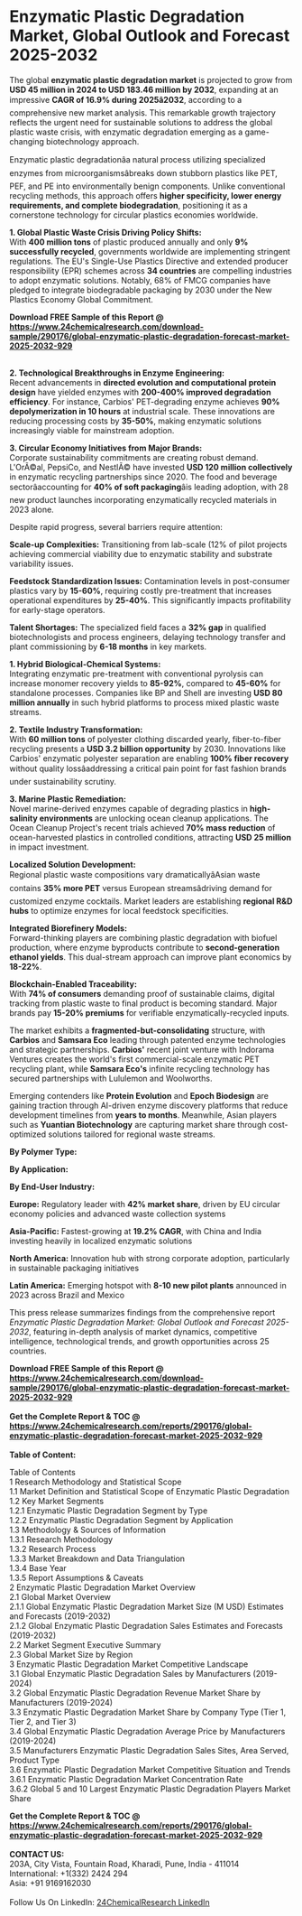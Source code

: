 <h1>Enzymatic Plastic Degradation Market, Global Outlook and Forecast 2025-2032</h1><p>The global <strong>enzymatic plastic degradation market</strong> is projected to grow from <strong>USD 45 million in 2024 to USD 183.46 million by 2032</strong>, expanding at an impressive <strong>CAGR of 16.9% during 2025â2032</strong>, according to a comprehensive new market analysis. This remarkable growth trajectory reflects the urgent need for sustainable solutions to address the global plastic waste crisis, with enzymatic degradation emerging as a game-changing biotechnology approach.</p><p>Enzymatic plastic degradationâa natural process utilizing specialized enzymes from microorganismsâbreaks down stubborn plastics like PET, PEF, and PE into environmentally benign components. Unlike conventional recycling methods, this approach offers <strong>higher specificity, lower energy requirements, and complete biodegradation</strong>, positioning it as a cornerstone technology for circular plastics economies worldwide.</p><p><strong>1. Global Plastic Waste Crisis Driving Policy Shifts:</strong><br>
With <strong>400 million tons</strong> of plastic produced annually and only <strong>9% successfully recycled</strong>, governments worldwide are implementing stringent regulations. The EU's Single-Use Plastics Directive and extended producer responsibility (EPR) schemes across <strong>34 countries</strong> are compelling industries to adopt enzymatic solutions. Notably, 68% of FMCG companies have pledged to integrate biodegradable packaging by 2030 under the New Plastics Economy Global Commitment.</p><div><b>Download FREE Sample of this Report @ 
            <a href="https://www.24chemicalresearch.com/download-sample/290176/global-enzymatic-plastic-degradation-forecast-market-2025-2032-929">
            https://www.24chemicalresearch.com/download-sample/290176/global-enzymatic-plastic-degradation-forecast-market-2025-2032-929</a></b></div><br><p><strong>2. Technological Breakthroughs in Enzyme Engineering:</strong><br>
Recent advancements in <strong>directed evolution and computational protein design</strong> have yielded enzymes with <strong>200-400% improved degradation efficiency</strong>. For instance, Carbios' PET-degrading enzyme achieves <strong>90% depolymerization in 10 hours</strong> at industrial scale. These innovations are reducing processing costs by <strong>35-50%</strong>, making enzymatic solutions increasingly viable for mainstream adoption.</p><p><strong>3. Circular Economy Initiatives from Major Brands:</strong><br>
Corporate sustainability commitments are creating robust demand. L'OrÃ©al, PepsiCo, and NestlÃ© have invested <strong>USD 120 million collectively</strong> in enzymatic recycling partnerships since 2020. The food and beverage sectorâaccounting for <strong>40% of soft packaging</strong>âis leading adoption, with 28 new product launches incorporating enzymatically recycled materials in 2023 alone.</p><p>Despite rapid progress, several barriers require attention:</p><p><strong>Scale-up Complexities:</strong> Transitioning from lab-scale (12% of pilot projects achieving commercial viability due to enzymatic stability and substrate variability issues.</p><p><strong>Feedstock Standardization Issues:</strong> Contamination levels in post-consumer plastics vary by <strong>15-60%</strong>, requiring costly pre-treatment that increases operational expenditures by <strong>25-40%</strong>. This significantly impacts profitability for early-stage operators.</p><p><strong>Talent Shortages:</strong> The specialized field faces a <strong>32% gap</strong> in qualified biotechnologists and process engineers, delaying technology transfer and plant commissioning by <strong>6-18 months</strong> in key markets.</p><p><strong>1. Hybrid Biological-Chemical Systems:</strong><br>
Integrating enzymatic pre-treatment with conventional pyrolysis can increase monomer recovery yields to <strong>85-92%</strong>, compared to <strong>45-60%</strong> for standalone processes. Companies like BP and Shell are investing <strong>USD 80 million annually</strong> in such hybrid platforms to process mixed plastic waste streams.</p><p><strong>2. Textile Industry Transformation:</strong><br>
With <strong>60 million tons</strong> of polyester clothing discarded yearly, fiber-to-fiber recycling presents a <strong>USD 3.2 billion opportunity</strong> by 2030. Innovations like Carbios' enzymatic polyester separation are enabling <strong>100% fiber recovery</strong> without quality lossâaddressing a critical pain point for fast fashion brands under sustainability scrutiny.</p><p><strong>3. Marine Plastic Remediation:</strong><br>
Novel marine-derived enzymes capable of degrading plastics in <strong>high-salinity environments</strong> are unlocking ocean cleanup applications. The Ocean Cleanup Project's recent trials achieved <strong>70% mass reduction</strong> of ocean-harvested plastics in controlled conditions, attracting <strong>USD 25 million</strong> in impact investment.</p><p><strong>Localized Solution Development:</strong><br>
	Regional plastic waste compositions vary dramaticallyâAsian waste contains <strong>35% more PET</strong> versus European streamsâdriving demand for customized enzyme cocktails. Market leaders are establishing <strong>regional R&amp;D hubs</strong> to optimize enzymes for local feedstock specificities.</p><p><strong>Integrated Biorefinery Models:</strong><br>
	Forward-thinking players are combining plastic degradation with biofuel production, where enzyme byproducts contribute to <strong>second-generation ethanol yields</strong>. This dual-stream approach can improve plant economics by <strong>18-22%</strong>.</p><p><strong>Blockchain-Enabled Traceability:</strong><br>
	With <strong>74% of consumers</strong> demanding proof of sustainable claims, digital tracking from plastic waste to final product is becoming standard. Major brands pay <strong>15-20% premiums</strong> for verifiable enzymatically-recycled inputs.</p><p>The market exhibits a <strong>fragmented-but-consolidating</strong> structure, with <strong>Carbios</strong> and <strong>Samsara Eco</strong> leading through patented enzyme technologies and strategic partnerships. <strong>Carbios'</strong> recent joint venture with Indorama Ventures creates the world's first commercial-scale enzymatic PET recycling plant, while <strong>Samsara Eco's</strong> infinite recycling technology has secured partnerships with Lululemon and Woolworths.</p><p>Emerging contenders like <strong>Protein Evolution</strong> and <strong>Epoch Biodesign</strong> are gaining traction through AI-driven enzyme discovery platforms that reduce development timelines from <strong>years to months</strong>. Meanwhile, Asian players such as <strong>Yuantian Biotechnology</strong> are capturing market share through cost-optimized solutions tailored for regional waste streams.</p><p><strong>By Polymer Type:</strong></p><p><strong>By Application:</strong></p><p><strong>By End-User Industry:</strong></p><p><strong>Europe:</strong> Regulatory leader with <strong>42% market share</strong>, driven by EU circular economy policies and advanced waste collection systems</p><p><strong>Asia-Pacific:</strong> Fastest-growing at <strong>19.2% CAGR</strong>, with China and India investing heavily in localized enzymatic solutions</p><p><strong>North America:</strong> Innovation hub with strong corporate adoption, particularly in sustainable packaging initiatives</p><p><strong>Latin America:</strong> Emerging hotspot with <strong>8-10 new pilot plants</strong> announced in 2023 across Brazil and Mexico</p><p>This press release summarizes findings from the comprehensive report <em>Enzymatic Plastic Degradation Market: Global Outlook and Forecast 2025-2032</em>, featuring in-depth analysis of market dynamics, competitive intelligence, technological trends, and growth opportunities across 25 countries.</p><div><b>Download FREE Sample of this Report @ 
            <a href="https://www.24chemicalresearch.com/download-sample/290176/global-enzymatic-plastic-degradation-forecast-market-2025-2032-929">
            https://www.24chemicalresearch.com/download-sample/290176/global-enzymatic-plastic-degradation-forecast-market-2025-2032-929</a></b></div><br><div><b>Get the Complete Report & TOC @ 
            <a href="https://www.24chemicalresearch.com/reports/290176/global-enzymatic-plastic-degradation-forecast-market-2025-2032-929">
            https://www.24chemicalresearch.com/reports/290176/global-enzymatic-plastic-degradation-forecast-market-2025-2032-929</a></b></div><br>
            <b>Table of Content:</b><p>Table of Contents<br />
1 Research Methodology and Statistical Scope<br />
1.1 Market Definition and Statistical Scope of Enzymatic Plastic Degradation<br />
1.2 Key Market Segments<br />
1.2.1 Enzymatic Plastic Degradation Segment by Type<br />
1.2.2 Enzymatic Plastic Degradation Segment by Application<br />
1.3 Methodology & Sources of Information<br />
1.3.1 Research Methodology<br />
1.3.2 Research Process<br />
1.3.3 Market Breakdown and Data Triangulation<br />
1.3.4 Base Year<br />
1.3.5 Report Assumptions & Caveats<br />
2 Enzymatic Plastic Degradation Market Overview<br />
2.1 Global Market Overview<br />
2.1.1 Global Enzymatic Plastic Degradation Market Size (M USD) Estimates and Forecasts (2019-2032)<br />
2.1.2 Global Enzymatic Plastic Degradation Sales Estimates and Forecasts (2019-2032)<br />
2.2 Market Segment Executive Summary<br />
2.3 Global Market Size by Region<br />
3 Enzymatic Plastic Degradation Market Competitive Landscape<br />
3.1 Global Enzymatic Plastic Degradation Sales by Manufacturers (2019-2024)<br />
3.2 Global Enzymatic Plastic Degradation Revenue Market Share by Manufacturers (2019-2024)<br />
3.3 Enzymatic Plastic Degradation Market Share by Company Type (Tier 1, Tier 2, and Tier 3)<br />
3.4 Global Enzymatic Plastic Degradation Average Price by Manufacturers (2019-2024)<br />
3.5 Manufacturers Enzymatic Plastic Degradation Sales Sites, Area Served, Product Type<br />
3.6 Enzymatic Plastic Degradation Market Competitive Situation and Trends<br />
3.6.1 Enzymatic Plastic Degradation Market Concentration Rate<br />
3.6.2 Global 5 and 10 Largest Enzymatic Plastic Degradation Players Market Share </p><div><b>Get the Complete Report & TOC @ 
            <a href="https://www.24chemicalresearch.com/reports/290176/global-enzymatic-plastic-degradation-forecast-market-2025-2032-929">
            https://www.24chemicalresearch.com/reports/290176/global-enzymatic-plastic-degradation-forecast-market-2025-2032-929</a></b></div><br><b>CONTACT US:</b><br>
            203A, City Vista, Fountain Road, Kharadi, Pune, India - 411014<br>
            International: +1(332) 2424 294<br>
            Asia: +91 9169162030 <br><br>
            Follow Us On LinkedIn: <a href="https://www.linkedin.com/company/24chemicalresearch/">24ChemicalResearch LinkedIn</a>